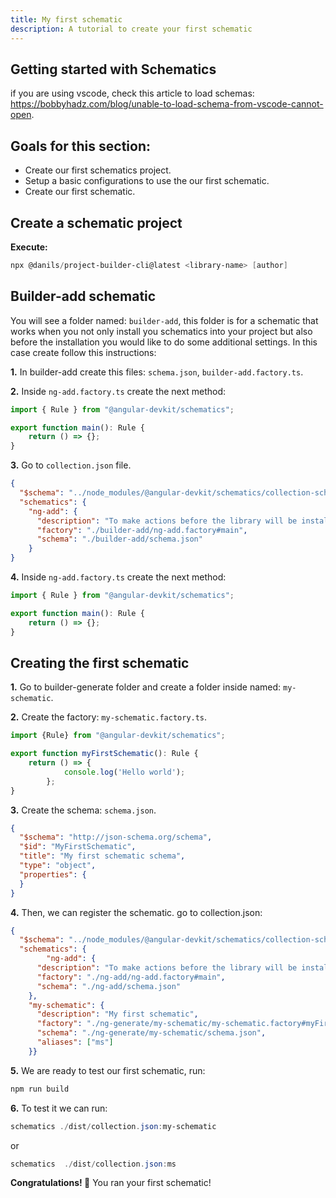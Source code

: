```yaml
---
title: My first schematic
description: A tutorial to create your first schematic
---
```

## Getting started with Schematics
if you are using vscode, check this article to load schemas:
https://bobbyhadz.com/blog/unable-to-load-schema-from-vscode-cannot-open.

## Goals for this section:
- Create our first schematics project.
- Setup a basic configurations to use the our first schematic.
- Create our first schematic.

## Create a schematic project
**Execute:**
```powershell
npx @danils/project-builder-cli@latest <library-name> [author]
```
## Builder-add schematic
You will see a folder named: `builder-add`, this folder is for a schematic that works when you not only install you schematics into your project but also before the installation you would like to do some additional settings. In this case create follow this instructions:

**1.** In builder-add create this files: `schema.json`, `builder-add.factory.ts`.

**2.** Inside `ng-add.factory.ts` create the next method:
```ts
import { Rule } from "@angular-devkit/schematics";

export function main(): Rule {
	return () => {};
}
```
**3.** Go to `collection.json` file.
```json
{
  "$schema": "../node_modules/@angular-devkit/schematics/collection-schema.json",
  "schematics": {
    "ng-add": {
      "description": "To make actions before the library will be install",
      "factory": "./builder-add/ng-add.factory#main",
      "schema": "./builder-add/schema.json"
    }
}
```
**4.** Inside `ng-add.factory.ts` create the next method:
```ts
import { Rule } from "@angular-devkit/schematics";

export function main(): Rule {
	return () => {};
}
```


## Creating the first schematic
**1.** Go to builder-generate folder and create a folder inside named: `my-schematic`.

**2.** Create the factory: `my-schematic.factory.ts`.
```ts
import {Rule} from "@angular-devkit/schematics";

export function myFirstSchematic(): Rule {
    return () => {
			console.log('Hello world');	
		};
}
```
**3.** Create the schema: `schema.json`.
```json
{
  "$schema": "http://json-schema.org/schema",
  "$id": "MyFirstSchematic",
  "title": "My first schematic schema",
  "type": "object",
  "properties": {
  }
}
```
**4.** Then, we can register the schematic. go to collection.json:
```json
{
  "$schema": "../node_modules/@angular-devkit/schematics/collection-schema.json",
  "schematics": {
		"ng-add": {
      "description": "To make actions before the library will be install",
      "factory": "./ng-add/ng-add.factory#main",
      "schema": "./ng-add/schema.json"
    },
    "my-schematic": {
      "description": "My first schematic",
      "factory": "./ng-generate/my-schematic/my-schematic.factory#myFirstSchematic",
      "schema": "./ng-generate/my-schematic/schema.json",
      "aliases": ["ms"]
    }}
```
**5.** We are ready to test our first schematic, run: 
```powershell
npm run build
```
**6.** To test it we can run:
```powershell
schematics ./dist/collection.json:my-schematic
```
or

```powershell
schematics  ./dist/collection.json:ms
```


**Congratulations! 🚀** 
You ran your first schematic!